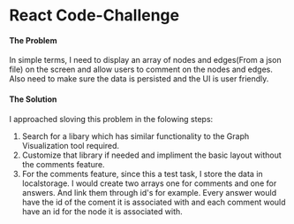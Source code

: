 # React Code-Challenge

#### The Problem

In simple terms, I need to display an array of nodes and edges(From a json file) on the screen and allow users to comment on the nodes and edges. Also need to make sure the data is persisted and the UI is user friendly.

#### The Solution

I approached sloving this problem in the folowing steps:

1. Search for a libary which has similar functionality to the Graph Visualization tool required.
2. Customize that library if needed and impliment the basic layout without the comments feature.
3. For the comments feature, since this a test task, I store the data in localstorage. I would create two arrays one for
   comments and one for answers. And link them through id's for example. Every answer would have the id of the coment it
   is associated with and each comment would have an id for the node it is associated with.
